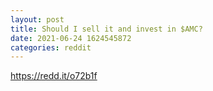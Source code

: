 ```yaml
--- 
layout: post 
title: Should I sell it and invest in $AMC? 
date: 2021-06-24 1624545872 
categories: reddit 
--- 
```

https://redd.it/o72b1f